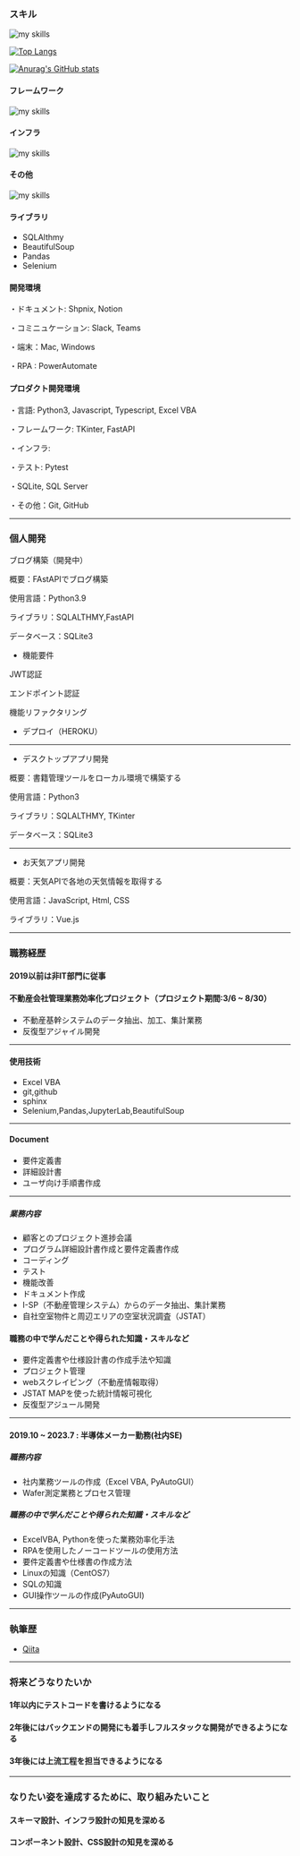 ### スキル

<img alt="my skills" src="https://skillicons.dev/icons?theme=dark&perline=7&i=html,css,js,ts,python,vba" />

[![Top Langs](https://github-readme-stats.vercel.app/api/top-langs/?username=TA1851)](https://github.com/anuraghazra/github-readme-stats)

[![Anurag's GitHub stats](https://github-readme-stats.vercel.app/api?username=TA1851)](https://github.com/anuraghazra/github-readme-stats)

#### フレームワーク

<img alt="my skills" src="https://skillicons.dev/icons?theme=dark&perline=7&i=tailwind,vue,nuxt,fastapi"/>

#### インフラ

<img alt="my skills" src="https://skillicons.dev/icons?theme=dark&perline=7&i=docker,vite,vercel" />

#### その他

<img alt="my skills" src="https://skillicons.dev/icons?theme=dark&perline=7&i=figma,github,sqlite," />

#### ライブラリ
- SQLAlthmy
- BeautifulSoup
- Pandas
- Selenium

#### 開発環境
・ドキュメント: Shpnix, Notion

・コミニュケーション: Slack, Teams

・端末：Mac, Windows

・RPA : PowerAutomate

#### プロダクト開発環境
・言語: Python3, Javascript, Typescript, Excel VBA

・フレームワーク: TKinter, FastAPI

・インフラ: 

・テスト: Pytest

・SQLite, SQL Server

・その他：Git, GitHub

---
### 個人開発

ブログ構築（開発中）

概要：FAstAPIでブログ構築

使用言語：Python3.9

ライブラリ：SQLALTHMY,FastAPI

データベース：SQLite3

- 機能要件

JWT認証

エンドポイント認証

機能リファクタリング

- デプロイ（HEROKU）


---
- デスクトップアプリ開発

概要：書籍管理ツールをローカル環境で構築する

使用言語：Python3

ライブラリ：SQLALTHMY, TKinter

データベース：SQLite3

---
- お天気アプリ開発

概要：天気APIで各地の天気情報を取得する

使用言語：JavaScript, Html, CSS

ライブラリ：Vue.js

-----------------------------------------------------------------------------
### 職務経歴
#### 2019以前は非IT部門に従事

#### 不動産会社管理業務効率化プロジェクト（プロジェクト期間:3/6 ~ 8/30）
- 不動産基幹システムのデータ抽出、加工、集計業務
- 反復型アジャイル開発
-----------------------------------------------------------------------------
#### 使用技術
- Excel VBA
- git,github
- sphinx
- Selenium,Pandas,JupyterLab,BeautifulSoup
-----------------------------------------------------------------------------
#### Document
- 要件定義書
- 詳細設計書
- ユーザ向け手順書作成
-----------------------------------------------------------------------------
##### 業務内容
- 顧客とのプロジェクト進捗会議
- プログラム詳細設計書作成と要件定義書作成
- コーディング
- テスト
- 機能改善
- ドキュメント作成
- I-SP（不動産管理システム）からのデータ抽出、集計業務
- 自社空室物件と周辺エリアの空室状況調査（JSTAT）
#### 職務の中で学んだことや得られた知識・スキルなど
- 要件定義書や仕様設計書の作成手法や知識
- プロジェクト管理
- webスクレイピング（不動産情報取得）
- JSTAT MAPを使った統計情報可視化
- 反復型アジュール開発
------------------------------------------------------------------------------
#### 2019.10 ~ 2023.7 : 半導体メーカー勤務(社内SE)
##### 職務内容
- 社内業務ツールの作成（Excel VBA, PyAutoGUI）
- Wafer測定業務とプロセス管理
##### 職務の中で学んだことや得られた知識・スキルなど
- ExcelVBA, Pythonを使った業務効率化手法
- RPAを使用したノーコードツールの使用方法
- 要件定義書や仕様書の作成方法
- Linuxの知識（CentOS7）
- SQLの知識
- GUI操作ツールの作成(PyAutoGUI)
------------------------------------------------------------------------------
### 執筆歴
- [Qiita](https://qiita.com/TA6335)
------------------------------------------------------------------------------
### 将来どうなりたいか
#### 1年以内にテストコードを書けるようになる
#### 2年後にはバックエンドの開発にも着手しフルスタックな開発ができるようになる
#### 3年後には上流工程を担当できるようになる
------------------------------------------------------------------------------
### なりたい姿を達成するために、取り組みたいこと
#### スキーマ設計、インフラ設計の知見を深める
#### コンポーネント設計、CSS設計の知見を深める
